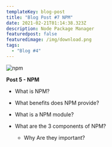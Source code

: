 ```yaml
---
templateKey: blog-post
title: "Blog Post #7 NPM"
date: 2021-02-21T01:14:38.323Z
description: Node Package Manager
featuredpost: false
featuredimage: /img/download.png
tags:
  - "Blog #4"
---
```

![npm](/img/download.png "npm")



**Post 5 - NPM**

* What is NPM?
* What benefits does NPM provide?
* What is a NPM module?
* What are the 3 components of NPM?

  * Why Are they important?